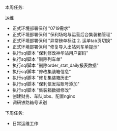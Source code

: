 本周任务:

运维

- 正式环境部署保利 "0719需求"
- 正式环境部署保利 "保利场站与运营后台集装箱管理"
- 正式环境部署保利 "异常磅单标注 2. 运单tab页切换"
- 正式环境部署保利 "修复导入出站列车单提示"
- 执行sql脚本 "保利修改神华站用户密码"
- 执行sql脚本 "删除列车单"
- 执行sql脚本 "删除order_stat_daily报表数据"
- 执行sql脚本 "修改集装箱信息"
- 执行sql脚本 "修复集装箱历史"
- 执行sql脚本 "保利信发站账号添加"
- 执行sql脚本 "集装箱数据修改"
- 创建财务、车队jobs、配置nginx
- 调研铁路箱号识别


下周任务:

- 日常运维工作  
